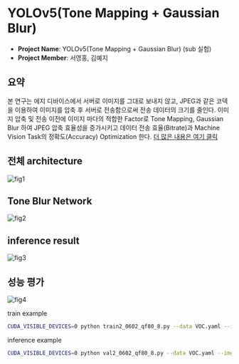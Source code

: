 # YOLOv5(Tone Mapping + Gaussian Blur)

- **Project Name**: YOLOv5(Tone Mapping + Gaussian Blur) (sub 실험)
- **Project Member**: 서영홍, 김예지

## 요약

본 연구는 에지 디바이스에서 서버로 이미지를 그대로 보내지 않고, JPEG과 같은 코덱을 이용하여 이미지를 압축 후 서버로 전송함으로써 전송 데이터의 크기를 줄인다.
이미지 압축 및 전송 이전에 이미지 마다의 적합한 Factor로 Tone Mapping, Gaussian Blur 하여 JPEG 압축 효율성을 증가시키고 데이터 전송 효율(Bitrate)과 Machine Vision Task의 정확도(Accuracy) Optimization 한다.
[더 많은 내용은 여기 클릭](abstract.pdf)

## 전체 architecture

![fig1](https://github.com/Digital-System-Design-Lab/yolov5_tone_blur_network/assets/157951085/4fbbbb31-d300-4b06-911e-e90109ee4cfc)

## Tone Blur Network

![fig2](https://github.com/Digital-System-Design-Lab/yolov5_tone_blur_network/assets/157951085/950cea91-227c-4d34-b31a-2e87b0d0f16c)

## inference result

![fig3](https://github.com/Digital-System-Design-Lab/yolov5_tone_blur_network/assets/157951085/f8ece56c-afb0-46ec-b7a1-86ff963962e0)

## 성능 평가

![fig4](https://github.com/Digital-System-Design-Lab/yolov5_tone_blur_network/assets/157951085/cf9bc820-ae3b-455b-8fe0-b0be295d76e1)

train example

```bash
CUDA_VISIBLE_DEVICES=0 python train2_0602_qf80_8.py --data VOC.yaml --imgsz 512 --hyp hyp.VOC.yaml --batch-size 8 --epochs 50 --weights VOC_epoch49_mAP_0.62045_imgsz_512_hyp_voc.pt --device 0 --project my_test --name my_name
```

inference example

```bash
CUDA_VISIBLE_DEVICES=0 python val2_0602_qf80_8.py --data VOC.yaml --imgsz 512 --batch-size 8 --weights my_weights.pt --device 0
```
